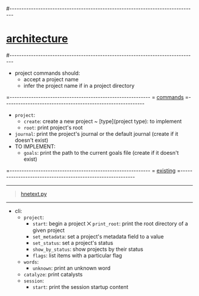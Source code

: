#-------------------------------------------------------------------------------
# [architecture]()
#-------------------------------------------------------------------------------
- project commands should:
  - accept a project name
  - infer the project name if in a project directory

=-----------------------------------------------------------
= [commands]()
=-----------------------------------------------------------
- `project`:
  - `create`: create a new project
    ~ [type](project type): to implement
  - `root`: print project's root
- `journal`: print the project's journal or the default journal (create if it doesn't exist)
- TO IMPLEMENT:
  - `goals`: print the path to the current goals file (create if it doesn't exist)

=-----------------------------------------------------------
= [existing]()
=-----------------------------------------------------------

----------------------------------------
> [hnetext.py]()
----------------------------------------
- cli:
  - `project`:
    - `start`: begin a project
    ⨉ `print_root`: print the root directory of a given project
    - `set_metadata`: set a project's metadata field to a value
    - `set_status`: set a project's status
    - `show_by_status`: show projects by their status
    - `flags`: list items with a particular flag
  - `words`:
    - `unknown`: print an unknown word
  - `catalyze`: print catalysts
  - `session`:
    - `start`: print the session startup content
